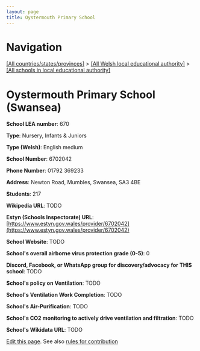 ```yaml
---
layout: page
title: Oystermouth Primary School
---
```

# Navigation

[[All countries/states/provinces]](../../..) > [[All Welsh local educational authority]](../..) > [[All schools in local educational authority]](..)

# Oystermouth Primary School (Swansea)

**School LEA number**: 670

**Type**: Nursery, Infants & Juniors

**Type (Welsh)**: English medium

**School Number**: 6702042

**Phone Number**: 01792 369233

**Address**: Newton Road, Mumbles, Swansea, SA3 4BE

**Students**: 217

**Wikipedia URL**: TODO

**Estyn (Schools Inspectorate) URL**: [https://www.estyn.gov.wales/provider/6702042](https://www.estyn.gov.wales/provider/6702042)

**School Website**: TODO

**School's overall airborne virus protection grade (0-5)**: 0

**Discord, Facebook, or WhatsApp group for discovery/advocacy for THIS school**: TODO

**School's policy on Ventilation**: TODO

**School's Ventilation Work Completion**: TODO

**School's Air-Purification**: TODO

**School's CO2 monitoring to actively drive ventilation and filtration**: TODO

**School's Wikidata URL**: TODO




[Edit this page](https://github.com/ventilate-schools/Wales/edit/prif/./Swansea/Oystermouth_Primary_School.md). See also [rules for contribution](../../../contribution-rules/)
